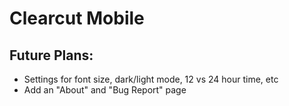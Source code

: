 # Clearcut Mobile

## Future Plans:
* Settings for font size, dark/light mode, 12 vs 24 hour time, etc
* Add an "About" and "Bug Report" page